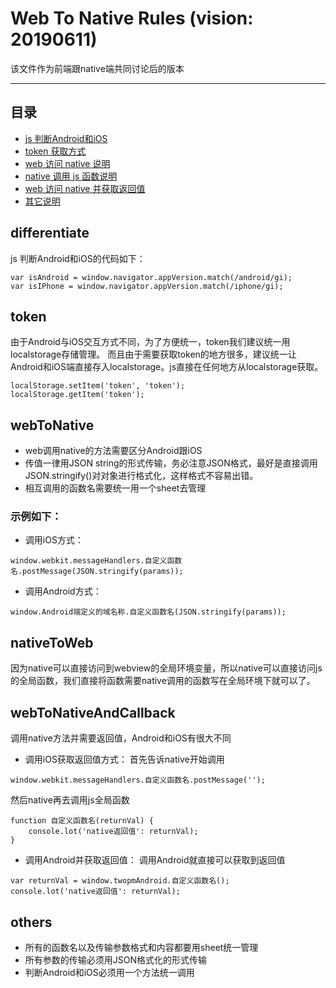 Web To Native Rules (vision: 20190611)
===========================
该文件作为前端跟native端共同讨论后的版本

****

## 目录
* [js 判断Android和iOS](#differentiate)
* [token 获取方式](#token)
* [web 访问 native 说明](#webToNative)
* [native 调用 js 函数说明](#nativeToWeb)
* [web 访问 native 并获取返回值](#webToNativeAndCallback)
* [其它说明](#others)

differentiate
------
js 判断Android和iOS的代码如下：
```
var isAndroid = window.navigator.appVersion.match(/android/gi);
var isIPhone = window.navigator.appVersion.match(/iphone/gi);
```

token
------
由于Android与iOS交互方式不同，为了方便统一，token我们建议统一用localstorage存储管理。
而且由于需要获取token的地方很多，建议统一让Android和iOS端直接存入localstorage。js直接在任何地方从localstorage获取。

```
localStorage.setItem('token', 'token');
localStorage.getItem('token');
```

webToNative
------
- web调用native的方法需要区分Android跟iOS
- 传值一律用JSON string的形式传输，务必注意JSON格式，最好是直接调用JSON.stringify()对对象进行格式化，这样格式不容易出错。
- 相互调用的函数名需要统一用一个sheet去管理

### 示例如下：
- 调用iOS方式：
```
window.webkit.messageHandlers.自定义函数名.postMessage(JSON.stringify(params));
```
- 调用Android方式：
```
window.Android端定义的域名称.自定义函数名(JSON.stringify(params));
```

nativeToWeb
------
因为native可以直接访问到webview的全局环境变量，所以native可以直接访问js的全局函数，我们直接将函数需要native调用的函数写在全局环境下就可以了。

webToNativeAndCallback
------
调用native方法并需要返回值，Android和iOS有很大不同
- 调用iOS获取返回值方式：
首先告诉native开始调用
```
window.webkit.messageHandlers.自定义函数名.postMessage('');
```
然后native再去调用js全局函数
```
function 自定义函数名(returnVal) {
	console.lot('native返回值': returnVal);
}
```
- 调用Android并获取返回值：
调用Android就直接可以获取到返回值
```
var returnVal = window.twopmAndroid.自定义函数名();
console.lot('native返回值': returnVal);
```

others
------
- 所有的函数名以及传输参数格式和内容都要用sheet统一管理
- 所有参数的传输必须用JSON格式化的形式传输
- 判断Android和iOS必须用一个方法统一调用